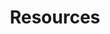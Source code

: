 ---
layout: resources
title: Resources
description: Some resources
keywords: resources
nav-class: resources
permalink: /resources/

---